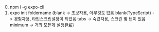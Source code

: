 0. npm i -g expo-cli
1. expo init foldername {blank -> 초보자용, 아무것도 없음
                         blank(TypeScript) -> 경험자용, 타입스크립설정이 되있음
                         tabs -> 숙련자용, 스크린 및 탭이 있음
                         minimum -> 거의 모든게 설정완료}